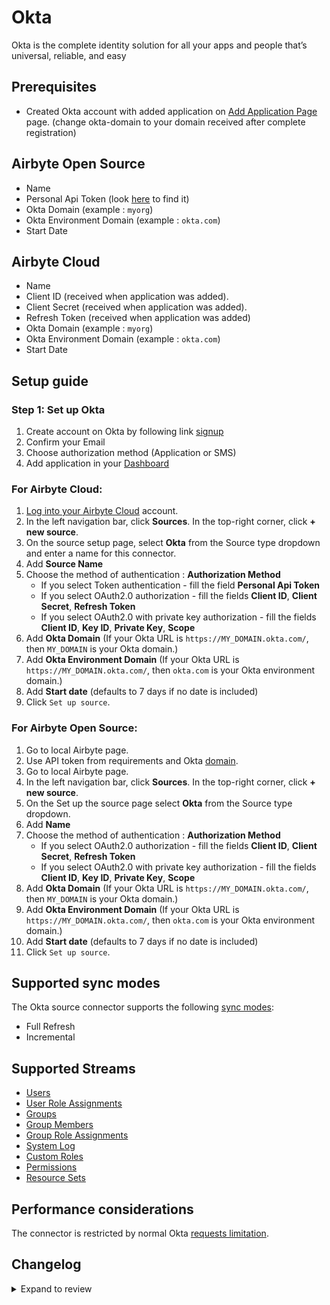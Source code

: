 # Okta

Okta is the complete identity solution for all your apps and people that’s universal, reliable, and easy

## Prerequisites

- Created Okta account with added application on [Add Application Page](https://okta-domain.okta.com/enduser/catalog) page. (change okta-domain to your domain received after complete registration)

## Airbyte Open Source

- Name
- Personal Api Token (look [here](https://developer.okta.com/docs/guides/find-your-domain/-/main/) to find it)
- Okta Domain (example : `myorg`)
- Okta Environment Domain (example : `okta.com`)
- Start Date

## Airbyte Cloud

- Name
- Client ID (received when application was added).
- Client Secret (received when application was added).
- Refresh Token (received when application was added)
- Okta Domain (example : `myorg`)
- Okta Environment Domain (example : `okta.com`)
- Start Date

## Setup guide

### Step 1: Set up Okta

1. Create account on Okta by following link [signup](https://www.okta.com/free-trial/)
2. Confirm your Email
3. Choose authorization method (Application or SMS)
4. Add application in your [Dashboard](https://okta-domain.okta.com/app/UserHome)

### For Airbyte Cloud:

1. [Log into your Airbyte Cloud](https://cloud.airbyte.com/workspaces) account.
2. In the left navigation bar, click **Sources**. In the top-right corner, click **+ new source**.
3. On the source setup page, select **Okta** from the Source type dropdown and enter a name for this connector.
4. Add **Source Name**
5. Choose the method of authentication : **Authorization Method**
    - If you select Token authentication - fill the field **Personal Api Token**
    - If you select OAuth2.0 authorization - fill the fields **Client ID**, **Client Secret**, **Refresh Token**
    - If you select OAuth2.0 with private key authorization - fill the fields **Client ID**, **Key ID**, **Private Key**, **Scope**
6. Add **Okta Domain** (If your Okta URL is `https://MY_DOMAIN.okta.com/`, then `MY_DOMAIN` is your Okta domain.)
7. Add **Okta Environment Domain** (If your Okta URL is `https://MY_DOMAIN.okta.com/`, then `okta.com` is your Okta environment domain.)
8. Add **Start date** (defaults to 7 days if no date is included)
9. Click `Set up source`.

### For Airbyte Open Source:

1. Go to local Airbyte page.
2. Use API token from requirements and Okta [domain](https://developer.okta.com/docs/guides/find-your-domain/-/main/).
3. Go to local Airbyte page.
4. In the left navigation bar, click **Sources**. In the top-right corner, click **+ new source**.
5. On the Set up the source page select **Okta** from the Source type dropdown.
6. Add **Name**
7. Choose the method of authentication : **Authorization Method**
    - If you select OAuth2.0 authorization - fill the fields **Client ID**, **Client Secret**, **Refresh Token**
    - If you select OAuth2.0 with private key authorization - fill the fields **Client ID**, **Key ID**, **Private Key**, **Scope**
8. Add **Okta Domain** (If your Okta URL is `https://MY_DOMAIN.okta.com/`, then `MY_DOMAIN` is your Okta domain.)
9. Add **Okta Environment Domain** (If your Okta URL is `https://MY_DOMAIN.okta.com/`, then `okta.com` is your Okta environment domain.)
10. Add **Start date** (defaults to 7 days if no date is included)
11. Click `Set up source`.

## Supported sync modes

The Okta source connector supports the following [sync modes](https://docs.airbyte.com/cloud/core-concepts#connection-sync-modes):

- Full Refresh
- Incremental

## Supported Streams

- [Users](https://developer.okta.com/docs/reference/api/users/#list-users)
- [User Role Assignments](https://developer.okta.com/docs/reference/api/roles/#list-roles-assigned-to-a-user)
- [Groups](https://developer.okta.com/docs/reference/api/groups/#list-groups)
- [Group Members](https://developer.okta.com/docs/reference/api/groups/#list-group-members)
- [Group Role Assignments](https://developer.okta.com/docs/reference/api/roles/#list-roles-assigned-to-a-group)
- [System Log](https://developer.okta.com/docs/reference/api/system-log/#get-started)
- [Custom Roles](https://developer.okta.com/docs/reference/api/roles/#list-roles)
- [Permissions](https://developer.okta.com/docs/reference/api/roles/#list-permissions)
- [Resource Sets](https://developer.okta.com/docs/reference/api/roles/#list-resource-sets)

## Performance considerations

The connector is restricted by normal Okta [requests limitation](https://developer.okta.com/docs/reference/rate-limits/).

## Changelog

<details>
  <summary>Expand to review</summary>

| Version | Date       | Pull Request                                             | Subject                                                                        |
|:--------|:-----------|:---------------------------------------------------------|:-------------------------------------------------------------------------------|
| 0.4.0 | 2024-10-07 | [46540](https://github.com/airbytehq/airbyte/pull/46540) | Support for custom okta domains |
| 0.3.8 | 2024-10-05 | [46481](https://github.com/airbytehq/airbyte/pull/46481) | Update dependencies |
| 0.3.7 | 2024-09-28 | [46148](https://github.com/airbytehq/airbyte/pull/46148) | Update dependencies |
| 0.3.6 | 2024-09-21 | [45763](https://github.com/airbytehq/airbyte/pull/45763) | Update dependencies |
| 0.3.5 | 2024-09-14 | [45543](https://github.com/airbytehq/airbyte/pull/45543) | Update dependencies |
| 0.3.4 | 2024-09-07 | [45319](https://github.com/airbytehq/airbyte/pull/45319) | Update dependencies |
| 0.3.3 | 2024-08-31 | [44977](https://github.com/airbytehq/airbyte/pull/44977) | Update dependencies |
| 0.3.2 | 2024-08-24 | [44741](https://github.com/airbytehq/airbyte/pull/44741) | Update dependencies |
| 0.3.1 | 2024-08-17 | [44332](https://github.com/airbytehq/airbyte/pull/44332) | Update dependencies |
| 0.3.0 | 2024-08-13 | [43382](https://github.com/airbytehq/airbyte/pull/43382) | Support OAuth 2.0 with private key |
| 0.2.11 | 2024-08-12 | [43820](https://github.com/airbytehq/airbyte/pull/43820) | Update dependencies |
| 0.2.10 | 2024-08-10 | [43672](https://github.com/airbytehq/airbyte/pull/43672) | Update dependencies |
| 0.2.9 | 2024-08-03 | [43279](https://github.com/airbytehq/airbyte/pull/43279) | Update dependencies |
| 0.2.8 | 2024-07-27 | [42739](https://github.com/airbytehq/airbyte/pull/42739) | Update dependencies |
| 0.2.7 | 2024-07-20 | [42284](https://github.com/airbytehq/airbyte/pull/42284) | Update dependencies |
| 0.2.6 | 2024-07-13 | [41756](https://github.com/airbytehq/airbyte/pull/41756) | Update dependencies |
| 0.2.5 | 2024-07-10 | [41269](https://github.com/airbytehq/airbyte/pull/41269) | Update dependencies |
| 0.2.4 | 2024-07-06 | [40904](https://github.com/airbytehq/airbyte/pull/40904) | Update dependencies |
| 0.2.3 | 2024-06-25 | [40316](https://github.com/airbytehq/airbyte/pull/40316) | Update dependencies |
| 0.2.2 | 2024-06-22 | [40002](https://github.com/airbytehq/airbyte/pull/40002) | Update dependencies |
| 0.2.1 | 2024-06-04 | [39016](https://github.com/airbytehq/airbyte/pull/39016) | [autopull] Upgrade base image to v1.2.1 |
| 0.2.0 | 2024-05-16 | [36509](https://github.com/airbytehq/airbyte/pull/36509) | Migrate to Low Code |
| 0.1.16 | 2023-07-07 | [20833](https://github.com/airbytehq/airbyte/pull/20833) | Fix infinite loop for GroupMembers stream |
| 0.1.15 | 2023-06-20 | [27533](https://github.com/airbytehq/airbyte/pull/27533) | Fixed group member stream and resource sets stream pagination |
| 0.1.14 | 2022-12-24 | [20877](https://github.com/airbytehq/airbyte/pull/20877) | Disabled OAuth2.0 authorization method |
| 0.1.13 | 2022-08-12 | [14700](https://github.com/airbytehq/airbyte/pull/14700) | Add resource sets |
| 0.1.12 | 2022-08-05 | [15050](https://github.com/airbytehq/airbyte/pull/15050) | Add parameter `start_date` for Logs stream |
| 0.1.11 | 2022-08-03 | [14739](https://github.com/airbytehq/airbyte/pull/14739) | Add permissions for custom roles |
| 0.1.10 | 2022-08-01 | [15179](https://github.com/airbytehq/airbyte/pull/15179) | Fix broken schemas for all streams |
| 0.1.9 | 2022-07-25 | [15001](https://github.com/airbytehq/airbyte/pull/15001) | Return deprovisioned users |
| 0.1.8 | 2022-07-19 | [14710](https://github.com/airbytehq/airbyte/pull/14710) | Implement OAuth2.0 authorization method |
| 0.1.7 | 2022-07-13 | [14556](https://github.com/airbytehq/airbyte/pull/14556) | Add User_Role_Assignments and Group_Role_Assignments streams (full fetch only) |
| 0.1.6 | 2022-07-11 | [14610](https://github.com/airbytehq/airbyte/pull/14610) | Add custom roles stream |
| 0.1.5 | 2022-07-04 | [14380](https://github.com/airbytehq/airbyte/pull/14380) | Add Group_Members stream to okta source |
| 0.1.4 | 2021-11-02 | [7584](https://github.com/airbytehq/airbyte/pull/7584) | Fix incremental params for log stream |
| 0.1.3 | 2021-09-08 | [5905](https://github.com/airbytehq/airbyte/pull/5905) | Fix incremental stream defect |
| 0.1.2 | 2021-07-01 | [4456](https://github.com/airbytehq/airbyte/pull/4456) | Fix infinite pagination in logs stream |
| 0.1.1   | 2021-06-09 | [3937](https://github.com/airbytehq/airbyte/pull/3973)   | Add `AIRBYTE_ENTRYPOINT` env variable for kubernetes support                   |
| 0.1.0   | 2021-05-30 | [3563](https://github.com/airbytehq/airbyte/pull/3563)   | Initial Release                                                                |

</details>
